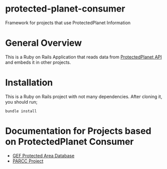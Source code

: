 protected-planet-consumer
=========================

Framework for projects that use ProtectedPlanet Information

# General Overview

This is a Ruby on Rails Application that reads data from [ProtectedPlanet API](http://alpha.protectedplanet.net/api/v3/protected_areas/) and embeds it in other projects.

# Installation

This is a Ruby on Rails project with not many dependencies. After cloning it, you should run;

```
bundle install
```

# Documentation for Projects based on ProtectedPlanet Consumer

* [GEF Protected Area Database](docs/gef.md)
* [PARCC Project](docs/parcc.md)
